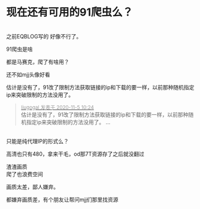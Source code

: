 # 现在还有可用的91爬虫么？


<br />
之前EQBLOG写的 好像不行了。

91爬虫是啥<img id="aimg_NKIaf" onclick="zoom(this, this.src, 0, 0, 0)" class="zoom" src="https://cdn.jsdelivr.net/gh/hishis/forum-master/public/images/patch.gif" onmouseover="img_onmouseoverfunc(this)" onload="thumbImg(this)" border="0" alt="" />

都是马赛克，爬了有啥用？

<img src="static/image/smiley/default/lol.gif" smilieid="12" border="0" alt="" />还不如mjj头像好看

估计是没有了，91改了限制方法获取链接的ip和下载的要一样，以前那种随机指定ip来突破限制的方法没用了。

<div class="quote"><blockquote><font size="2"><a href="https://www.hostloc.com/forum.php?mod=redirect&amp;goto=findpost&amp;pid=9405344&amp;ptid=762672" target="_blank"><font color="#999999">liugogal 发表于 2020-11-5 10:24</font></a></font><br />
估计是没有了，91改了限制方法获取链接的ip和下载的要一样，以前那种随机指定ip来突破限制的方法没用了。 ...</blockquote></div><br />
只能是纯代理IP的形式么？

高清也只有480，拿来干毛，od那7T资源存了之后就没翻过

渣渣画质<br />
爬了也浪费空间

画质太差，鄙人嫌弃。

都嫌弃画质差，有个朋友让帮问mjj们那里找资源<img src="static/image/smiley/default/lol.gif" smilieid="12" border="0" alt="" />
